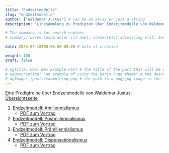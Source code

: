 ```yaml
---
title: "Endzeitmodelle"
slug: "endzeitmodelle"
author: ["Waldemar Justus"] # can be an array or just a string
description: "Linksammlung zu Predigten über Endzeitmodelle von Waldemar Justus."

# The summary is for search engines
# summary: Lorem ipsum dolor sit amet, consectetur adipiscing elit. Sed neque elit, tristique placerat feugiat ac, facilisis vitae arcu. Proin eget egestas augue. Praesent ut sem nec arcu pellentesque aliquet. Duis dapibus diam vel metus tempus vulputate.

date: 2025-04-18T00:00:00-00:00 # date of creation

weight: 100
draft: false

# ogTitle: Cool New Example Post # the title of the post that will be used in the open graph meta tags
# ogDescription: "An example of using the Dario hugo theme" # the description of the post that will be used in the open graph meta tags
# ogImage: /posts/example/og.png # the path to a png/jpg image in the ./posts/example directory to use as the open graph image
---
```


Eine Predigtreihe über Endzeitmodelle von Waldemar Justus: [Übersichtsseite](https://cgem.de/srm-tags/endzeitmodelle-im-ueberblick/)


1) [Endzeitmodell: Amillennialismus](https://cgem.de/sermon/endzeitmodell-amillennialismus/)
   - [PDF zum Vortrag](https://cgem.de/wp-content/uploads/2021/06/2021-06-09_Amillennialismus_WJ.pdf)
2) [Endzeitmodell: Postmillennialismus](https://cgem.de/sermon/endzeitmodell-postmillennialismus/)
   - [PDF zum Vortrag](https://cgem.de/wp-content/uploads/2021/06/2021-06-23_Postmillennialismus_WJ.pdf)
3) [Endzeitmodell: Prämillennialismus](https://cgem.de/sermon/endzeitmodell-praemillennialismus/)
   - [PDF zum Vortrag](https://cgem.de/wp-content/uploads/2021/07/2021-07-07_Praemillennialismus_WJ.pdf)
4) [Endzeitmodell: Dispensationalismus](https://cgem.de/sermon/endzeitmodell-dispensationalismus/)
   - [PDF zum Vortrag](https://cgem.de/wp-content/uploads/2021/07/2021-07-21_Dispensationalismus.pdf)